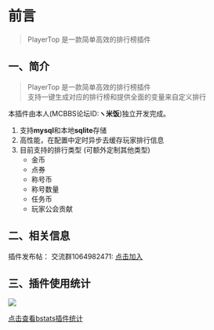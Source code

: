 # 前言
> PlayerTop 是一款简单高效的排行榜插件


## 一、简介
> PlayerTop 是一款简单高效的排行榜插件  
支持一键生成对应的排行榜和提供全面的变量来自定义排行

本插件由本人(MCBBS论坛ID:**ヽ米饭**)独立开发完成。

1. 支持**mysql**和本地**sqlite**存储
2. 高性能，在配置中定时异步去缓存玩家排行信息
3. 目前支持的排行类型 (可额外定制其他类型)
   * 金币
   * 点券
   * 称号币
   * 称号数量
   * 任务币
   * 玩家公会贡献

## 二、相关信息
插件发布帖：
交流群1064982471: [点击加入](https://jq.qq.com/?_wv=1027&k=5sxTf8u)

## 三、插件使用统计
![](https://bstats.org/signatures/bukkit/PlayerTop.svg)

[点击查看bstats插件统计](https://bstats.org/plugin/bukkit/PlayerTop/15377)